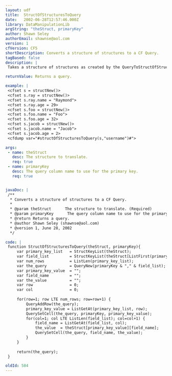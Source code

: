 ```yaml
---
layout: udf
title:  StructOfStructuresToQuery
date:   2002-06-28T12:57:46.000Z
library: DataManipulationLib
argString: "theStruct, primaryKey"
author: Shawn Seley
authorEmail: shawnse@aol.com
version: 1
cfVersion: CF5
shortDescription: Converts a structure of structures to a CF Query.
tagBased: false
description: |
 Takes a structure of structures as created by the QueryToStructOfStructures UDF and converts it back to a ColdFusion Query. These two functions combined allow you to directly read and manipulate the rows of a query simply by knowing the value of the Primary Key. Some code based on Casey Broich's StructOfArraysToQuery.

returnValue: Returns a query.

example: |
 <cfset s = structNew()>
 <cfset s.ray = structNew()>
 <cfset s.ray.name = "Raymond">
 <cfset s.ray.age = 29>
 <cfset s.foo = structNew()>
 <cfset s.foo.name = "Foo">
 <cfset s.foo.age = 32>
 <cfset s.jacob = structNew()>
 <cfset s.jacob.name = "Jacob">
 <cfset s.jacob.age = 2>
 <cfdump var="#structOfStructuresToQuery(s,"username")#">

args:
 - name: theStruct
   desc: The structure to translate.
   req: true
 - name: primaryKey
   desc: The query column name to use for the primary key.
   req: true


javaDoc: |
 /**
  * Converts a structure of structures to a CF Query.
  * 
  * @param theStruct      The structure to translate. (Required)
  * @param primaryKey      The query column name to use for the primary key. (Required)
  * @return Returns a query. 
  * @author Shawn Seley (shawnse@aol.com) 
  * @version 1, June 28, 2002 
  */

code: |
 function StructOfStructuresToQuery(theStruct, primaryKey){
     var primary_key_list   = StructKeyList(theStruct);
     var field_list         = StructKeyList(theStruct[ListFirst(primary_key_list)]);
     var num_rows           = ListLen(primary_key_list);
     var the_query          = QueryNew(primaryKey & "," & field_list);
     var primary_key_value  = "";
     var field_name         = "";
     var the_value          = "";
     var row                = 0;
     var col                = 0;
 
     for(row=1; row LTE num_rows; row=row+1) {
         QueryAddRow(the_query);
         primary_key_value = ListGetAt(primary_key_list, row);
         QuerySetCell(the_query, primaryKey, primary_key_value);
         for(col=1; col LTE ListLen(field_list); col=col+1) {
             field_name = ListGetAt(field_list, col);
             the_value  = theStruct[primary_key_value][field_name];
             QuerySetCell(the_query, field_name, the_value);
         }
     }
 
     return(the_query);
 }

oldId: 584
---
```


